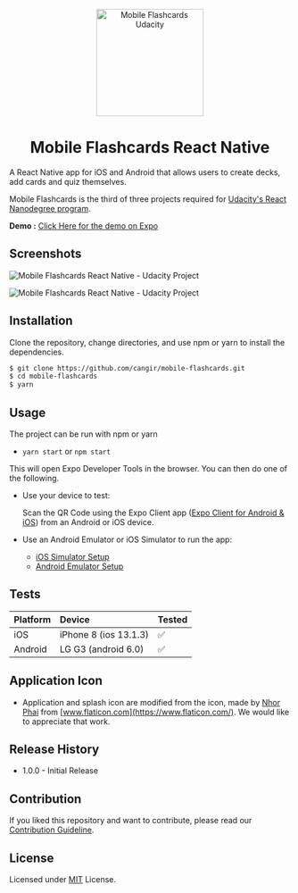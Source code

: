 <p align="center"><img width="192" src="https://raw.githubusercontent.com/cangir/mobile-flashcards/master/assets/icon.png" alt="Mobile Flashcards Udacity">
</p>

<h1 align="center">Mobile Flashcards React Native</h1>

A React Native app for iOS and Android that allows users to create decks, add cards and quiz themselves.

Mobile Flashcards is the third of three projects required for [Udacity's React Nanodegree program](https://www.udacity.com/course/react-nanodegree--nd019).

**Demo :** [Click Here for the demo on Expo](https://expo.io/@cangir/mobile-flashcards)

## Screenshots

![Mobile Flashcards React Native - Udacity Project](https://raw.githubusercontent.com/cangir/mobile-flashcards/master/screenshots/mobile-flashcards-page-001.png)

![Mobile Flashcards React Native - Udacity Project](https://raw.githubusercontent.com/cangir/mobile-flashcards/master/screenshots/mobile-flashcards-page-002.png)

## Installation

Clone the repository, change directories, and use npm or yarn to install the dependencies.

```bash
$ git clone https://github.com/cangir/mobile-flashcards.git
$ cd mobile-flashcards
$ yarn
```

## Usage

The project can be run with npm or yarn

- `yarn start` or `npm start`

This will open Expo Developer Tools in the browser. You can then do one of the following.

- Use your device to test:

  Scan the QR Code using the Expo Client app ([Expo Client for Android & iOS](https://expo.io/tools#client)) from an Android or iOS device.

- Use an Android Emulator or iOS Simulator to run the app:
  - [iOS Simulator Setup](https://docs.expo.io/versions/v35.0.0/introduction/installation/#ios-simulator)
  - [Android Emulator Setup](https://docs.expo.io/versions/v35.0.0/introduction/installation/#android-emulator)

## Tests

| Platform | Device                | Tested             |
| :------- | :-------------------- | :----------------- |
| iOS      | iPhone 8 (ios 13.1.3) | :white_check_mark: |
| Android  | LG G3 (android 6.0)   | :white_check_mark: |

## Application Icon

- Application and splash icon are modified from the icon, made by [Nhor Phai](https://www.flaticon.com/authors/nhor-phai) from [www.flaticon.com](https://www.flaticon.com/). We would like to appreciate that work.

## Release History

- 1.0.0 - Initial Release

## Contribution

If you liked this repository and want to contribute, please read our [Contribution Guideline](https://github.com/cangir/mobile-flashcards/blob/master/CONTRIBUTION.md).

## License

Licensed under [MIT](https://github.com/cangir/mobile-flashcards/blob/master/LICENSE) License.
